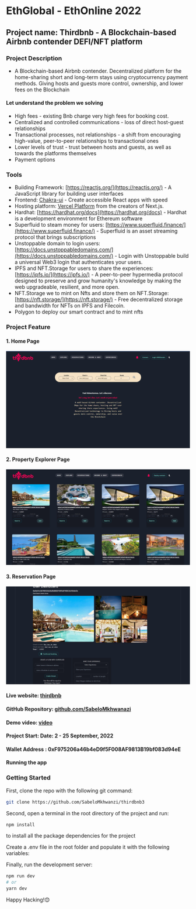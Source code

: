 # EthGlobal - EthOnline 2022

## Project name: Thirdbnb - A Blockchain-based Airbnb contender DEFI/NFT platform

### Project Description

- A Blockchain-based Airbnb contender. Decentralized platform for the home-sharing short and long-term stays using cryptocurrency payment methods. Giving hosts and guests more control, ownership, and lower fees on the Blockchain

#### Let understand the problem we solving

- High fees - existing Bnb charge very high fees for booking cost.
- Centralized and controlled communications - loss of direct host-guest relationships
- Transactional processes, not relationships - a shift from encouraging high-value, peer-to-peer relationships to transactional ones
- Lower levels of trust - trust between hosts and guests, as well as towards the platforms themselves
- Payment options

### Tools

- Building Framework: [https://reactjs.org/](https://reactjs.org/) - A JavaScript library for building user interfaces
- Frontend: [Chakra-ui](https://chakra-ui.com/) - Create accessible React apps with speed
- Hosting platform: [Vercel Platform](https://vercel.com/new?utm_medium=default-template&filter=next.js&utm_source=create-next-app&utm_campaign=create-next-app-readme) from the creators of Next.js.
- Hardhat: [https://hardhat.org/docs](https://hardhat.org/docs) - Hardhat is a development environment for Ethereum software
- Superfluid to steam money for users: [https://www.superfluid.finance/](https://www.superfluid.finance/) - Superfluid is an asset streaming protocol that brings subscriptions 
- Unstoppable domain to login users: [https://docs.unstoppabledomains.com/](https://docs.unstoppabledomains.com/) - Login with Unstoppable build a universal Web3 login that authenticates your users.
- IPFS and NFT.Storage for users to share the experiences: [https://ipfs.io/](https://ipfs.io/) - A peer-to-peer hypermedia protocol designed to preserve and grow humanity's knowledge by making the web upgradeable, resilient, and more open.
-  NFT.Storage we to mint on Nfts and store them on NFT.Storage: [https://nft.storage/](https://nft.storage/) - Free decentralized storage and bandwidth for NFTs on  IPFS and  Filecoin.
- Polygon to deploy our smart contract and to mint nfts

### Project Feature

#### 1. Home Page
![HomePage](https://github.com/SabeloMkhwanzi/thirdbnb3/blob/main/src/logos/Screenshot%202022-09-25%20213827.jpg)

#### 2. Property Explorer Page
![Property Explorer Page](https://github.com/SabeloMkhwanzi/thirdbnb3/blob/main/src/logos/thirdbnb1%20Screenshot%202022-10-02%20.jpg)

#### 3. Reservation Page
![Reservations Page](https://github.com/SabeloMkhwanzi/thirdbnb3/blob/main/src/logos/thirdbnb%20Screenshot%202022-10-02%20.jpg)

#### Live website: [thirdbnb](https://thirdbnb.vercel.app/)

#### GitHub Repository: [github.com/SabeloMkhwanazi](https://github.com/SabeloMkhwanzi/thirdbnb3)

#### Demo video: [video](https://youtu.be/Tbl0q9CKuYw)

#### Project Start: Date: 2 - 25 September, 2022

#### Wallet Address : 0xF975206a46b4eD9f5F008AF9813B19bf083d94eE

#### Running the app

### Getting Started

First, clone the repo with the following git command:

```bash
git clone https://github.com/SabeloMkhwanzi/thirdbnb3
```

Second, open a terminal in the root directory of the project and run:

```bash
npm install
```

to install all the package dependencies for the project

Create a .env file in the root folder and populate it with the following variables:

Finally, run the development server:

```bash
npm run dev
# or
yarn dev
```

Happy Hacking!😊
